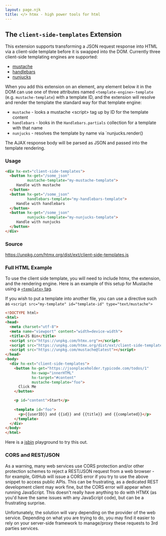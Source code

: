 ```yaml
---
layout: page.njk
title: </> htmx - high power tools for html
---
```


## The `client-side-templates` Extension

This extension supports transforming a JSON request response into HTML via a client-side template before it is
swapped into the DOM.  Currently three client-side templating engines are supported:

* [mustache](https://github.com/janl/mustache.js)
* [handlebars](https://handlebarsjs.com/)
* [nunjucks](https://mozilla.github.io/nunjucks/)

When you add this extension on an element, any element below it in the DOM can use one of three attributes named
`<template-engine>-template` (e.g. `mustache-template`) with a template ID, and the extension will resolve and render
the template the standard way for that template engine:

* `mustache` - looks a mustache &lt;script> tag up by ID for the template content
* `handlebars` - looks in the `Handlebars.partials` collection for a template with that name
* `nunjucks` - resolves the template by name via `nunjucks.render(<template-name>)

The AJAX response body will be parsed as JSON and passed into the template rendering.

### Usage

```html
<div hx-ext="client-side-templates">
  <button hx-get="/some_json" 
          mustache-template="my-mustache-template">
     Handle with mustache
  </button>
  <button hx-get="/some_json" 
          handlebars-template="my-handlebars-template">
     Handle with handlebars
  </button>
  <button hx-get="/some_json" 
          nunjucks-template="my-nunjucks-template">
     Handle with nunjucks
  </button>
</div>
```

### Source

<https://unpkg.com/htmx.org/dist/ext/client-side-templates.js>

### Full HTML Example

To use the client side template, you will need to include htmx, the extension, and the rendering engine.
Here is an example of this setup for Mustache using 
a [`<template>` tag](https://developer.mozilla.org/en-US/docs/Web/HTML/Element/template).

If you wish to put a template into another file, you can use a directive such as
 `<script src="my-template" id="template-id" type="text/mustache">`

```html
<!DOCTYPE html>
<html>
<head>
  <meta charset="utf-8">
  <meta name="viewport" content="width=device-width">
  <title>JS Bin</title>
  <script src="https://unpkg.com/htmx.org"></script>
  <script src="https://unpkg.com/htmx.org/dist/ext/client-side-templates.js"></script>
  <script src="https://unpkg.com/mustache@latest"></script>
</head>
<body>
  <div hx-ext="client-side-templates">
    <button hx-get="https://jsonplaceholder.typicode.com/todos/1" 
            hx-swap="innerHTML"
            hx-target="#content"
            mustache-template="foo">
      Click Me
    </button>

    <p id="content">Start</p>
    
    <template id="foo">
      <p>{{userID}} and {{id}} and {{title}} and {{completed}}</p>
    </template>
  </div>
</body>
</html>
```

Here is a [jsbin](https://jsbin.com/qonutovico/edit?html,output) playground to try this out.

### CORS and REST/JSON

As a warning, many web services use CORS protection and/or other protection schemes to reject a
REST/JSON request from a web browser - for example, GitHub will issue a CORS error if you try to
use the above snippet to access public APIs. This can be frustrating, as a dedicated REST development
client may work fine, but the CORS error will appear when running JavaScript. This doesn't really
have anything to do with HTMX (as you'd have the same issues with any JavaScript code), but can be 
a frustrating surprise.

Unfortunately, the solution will vary depending on the provider of the web service. Depending on
what you are trying to do, you may find it easier to rely on your server-side framework to manage/proxy
these requests to 3rd parties services.
